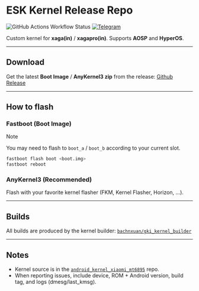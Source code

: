 # ESK Kernel Release Repo

![GitHub Actions Workflow Status](https://img.shields.io/github/actions/workflow/status/ESK-Project/gki_kernel_builder/release.yml) [![Telegram](https://img.shields.io/badge/Telegram-2CA5E0?logo=telegram&logoColor=white)](https://t.me/xaga_kernel)

Custom kernel for **xaga(in)** / **xagapro(in)**. Supports **AOSP** and **HyperOS**.

---

## Download

Get the latest **Boot Image** / **AnyKernel3 zip** from the release: [Github Release](https://github.com/ESK-Project/esk-releases/releases/latest)

---

## How to flash

### Fastboot (Boot Image)

> [!NOTE]
> You may need to flash to `boot_a` / `boot_b` according to your current slot.

```sh
fastboot flash boot <boot.img>
fastboot reboot
```

### AnyKernel3 (Recommended)

Flash with your favorite kernel flasher (FKM, Kernel Flasher, Horizon, …).

---

## Builds

All builds are produced by the kernel builder:
[`bachnxuan/gki_kernel_builder`](https://github.com/ESK-Project/gki_kernel_builder)

---

## Notes

* Kernel source is in the [`android_kernel_xiaomi_mt6895`](https://github.com/ESK-Project/android_kernel_xiaomi_mt6895) repo.
* When reporting issues, include device, ROM + Android version, build tag, and logs (dmesg/last\_kmsg).
